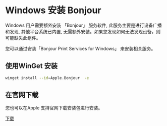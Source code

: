 # Windows 安装 Bonjour

Windows 用户需要额外安装 「Bonjour」 服务软件, 此服务主要是进行设备广播和发现, 其他平台系统已内置, 无需额外安装。如果您发现如何无法发现设备，则可能缺失此组件。

您可以通过安装「Bonjour Print Services for Windows」 来安装相关服务。

## 使用WinGet 安装

```bash
winget install --id=Apple.Bonjour  -e
```

## 在官网下载

您也可以在Apple 支持官网下载安装包进行安装。

[下载](https://support.apple.com/kb/DL999?locale=zh_CN)
